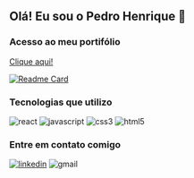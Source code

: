 ## Olá! Eu sou o Pedro Henrique 👋

### Acesso ao meu portifólio
[Clique aqui!]()

[![Readme Card](https://github-readme-stats.vercel.app/api/pin/?username=devpedropipa&repo=github-readme-stats)](https://github.com/anuraghazra/github-readme-stats)

### Tecnologias que utilizo
<div style="display: inline-block;">
  <img alt="react" src="https://img.shields.io/badge/React-20232A?style=for-the-badge&logo=react&logoColor=61DAFB">
  <img alt="javascript" src="https://img.shields.io/badge/JavaScript-F7DF1E?style=for-the-badge&logo=javascript&logoColor=black">
  <img alt="css3" src="https://img.shields.io/badge/CSS3-1572B6?style=for-the-badge&logo=css3&logoColor=white">
  <img alt="html5" src="https://img.shields.io/badge/HTML5-E34F26?style=for-the-badge&logo=html5&logoColor=white">
</div>

### Entre em contato comigo
<div style="display: inline-block;">
  <a href="#"><img alt="linkedin" src="https://img.shields.io/badge/LinkedIn-0077B5?style=for-the-badge&logo=linkedin&logoColor=white"></a>
  <img alt="gmail" src="https://img.shields.io/badge/Gmail-D14836?style=for-the-badge&logo=gmail&logoColor=white">
</div>
